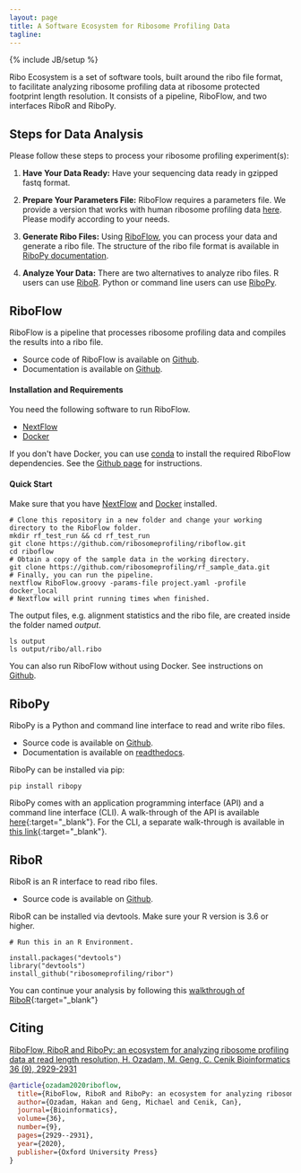 ```yaml
---
layout: page
title: A Software Ecosystem for Ribosome Profiling Data
tagline:
---
```

{% include JB/setup %}

Ribo Ecosystem is a set of software tools, built around the ribo file format, to facilitate
analyzing ribosome profiling data at ribosome protected footprint length resolution.
It consists of a pipeline, RiboFlow, and two interfaces RiboR and RiboPy.

## Steps for Data Analysis

Please follow these steps to process your ribosome profiling experiment(s):

  1. **Have Your Data Ready:** Have your sequencing data ready in gzipped fastq format.

  2. **Prepare Your Parameters File:** RiboFlow requires a parameters file. We provide a version that works with human ribosome profiling data [here](https://github.com/ribosomeprofiling/riboflow/blob/master/project.yaml).
 Please modify according to your needs.

  3. **Generate Ribo Files:** Using
  [RiboFlow](https://github.com/ribosomeprofiling/riboflow),
  you can process your data and generate a ribo file. The structure of the ribo file format is available in
  [RiboPy documentation](https://ribopy.readthedocs.io/en/latest/ribo_file_format.html).

 4. **Analyze Your Data:** There are two alternatives to analyze ribo files.
  R users can use [RiboR](https://github.com/ribosomeprofiling/ribor).
  Python or command line users can use [RiboPy](https://github.com/ribosomeprofiling/ribopy).

## RiboFlow
<a name="RiboFlow"></a>
RiboFlow is a pipeline that processes ribosome profiling data and
compiles the results into a ribo file.

  * Source code of RiboFlow is available on [Github](https://github.com/ribosomeprofiling/riboflow).
  * Documentation is available on [Github](https://github.com/ribosomeprofiling/riboflow).

#### Installation and Requirements
You need the following software to run RiboFlow.
  * [NextFlow](https://www.nextflow.io/)
  * [Docker](https://docs.docker.com/install/)

If you don't have Docker, you can use [conda](https://conda.io/en/latest/miniconda.html)
to install the required RiboFlow dependencies. See the
[Github page](https://github.com/ribosomeprofiling/riboflow)
for instructions.

#### Quick Start

Make sure that you have
[NextFlow](https://www.nextflow.io/)
and
[Docker](https://docs.docker.com/install/)
installed.

```
# Clone this repository in a new folder and change your working directory to the RiboFlow folder.
mkdir rf_test_run && cd rf_test_run
git clone https://github.com/ribosomeprofiling/riboflow.git
cd riboflow
# Obtain a copy of the sample data in the working directory.
git clone https://github.com/ribosomeprofiling/rf_sample_data.git
# Finally, you can run the pipeline.
nextflow RiboFlow.groovy -params-file project.yaml -profile docker_local
# Nextflow will print running times when finished.
```

The output files, e.g. alignment statistics and the ribo file,
are created inside the folder named *output*.
```
ls output
ls output/ribo/all.ribo
```


You can also run RiboFlow without using Docker. See instructions on
[Github](https://github.com/ribosomeprofiling/riboflow).


## RiboPy
<a name="RiboPy"></a>

RiboPy is a Python and command line interface to read and write ribo files.

* Source code is available on [Github](https://github.com/ribosomeprofiling/ribopy).
* Documentation is available on [readthedocs](https://ribopy.readthedocs.io/en/latest/).

RiboPy can be installed via pip:

```
pip install ribopy
```

RiboPy comes with an application programming interface (API) and a command line
interface (CLI). A walk-through of the API is available [here](/ribopy/api_walkthrough.html){:target="\_blank"}.
For the CLI, a separate walk-through is available in [this link](/ribopy/cli_walkthrough.html){:target="\_blank"}.

## RiboR
<a name="RiboR"></a>

RiboR is an R interface to read ribo files.

* Source code is available on [Github](https://github.com/ribosomeprofiling/ribor).

RiboR can be installed via devtools. Make sure your R version is 3.6 or higher.
```
# Run this in an R Environment.

install.packages("devtools")
library("devtools")
install_github("ribosomeprofiling/ribor")
```

 You can continue your analysis by following this [walkthrough of RiboR](/ribor/ribor.html){:target="\_blank"}


## Citing

[RiboFlow, RiboR and RiboPy: an ecosystem for analyzing ribosome profiling data at read length resolution, H. Ozadam, M. Geng, C. Cenik
Bioinformatics 36 (9), 2929-2931](https://academic.oup.com/bioinformatics/article/36/9/2929/5701654)

```bibtex
@article{ozadam2020riboflow,
  title={RiboFlow, RiboR and RiboPy: an ecosystem for analyzing ribosome profiling data at read length resolution},
  author={Ozadam, Hakan and Geng, Michael and Cenik, Can},
  journal={Bioinformatics},
  volume={36},
  number={9},
  pages={2929--2931},
  year={2020},
  publisher={Oxford University Press}
}
```
